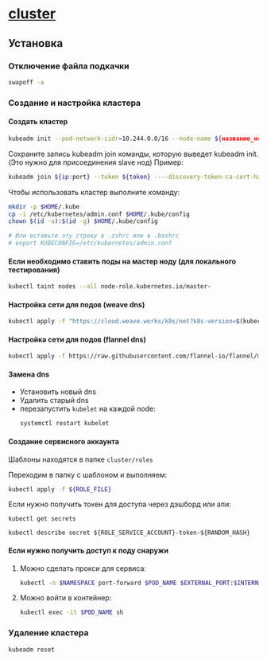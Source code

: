 # [cluster](https://kubernetes.io/docs/setup/production-environment/tools/kubeadm/create-cluster-kubeadm/)

## Установка

### Отключение файла подкачки

```bash
swapoff -a
```

### Создание и настройка кластера

#### Создать кластер

```bash
kubeadm init --pod-network-cidr=10.244.0.0/16 --node-name ${название_ноды}
```

Сохраните запись kubeadm join команды, которую выведет kubeadm init. (Это нужно для присоединения slave нод) Пример:

```bash
kubeadm join ${ip:port} --token ${token} ----discovery-token-ca-cert-hash ${ca}
```

Чтобы использовать кластер выполните команду:

```bash
mkdir -p $HOME/.kube
cp -i /etc/kubernetes/admin.conf $HOME/.kube/config
chown $(id -u):$(id -g) $HOME/.kube/config

# Или вставьте эту строку в .zshrc или в .bashrc
# export KUBECONFIG=/etc/kubernetes/admin.conf
```

#### Если необходимо ставить поды на мастер ноду (для локального тестирования)

```bash
kubectl taint nodes --all node-role.kubernetes.io/master-
```

#### Настройка сети для подов (weave dns)

```bash
kubectl apply -f "https://cloud.weave.works/k8s/net?k8s-version=$(kubectl version | base64 | tr -d '\n')"
```

#### Настройка сети для подов (flannel dns)

```bash
kubectl apply -f https://raw.githubusercontent.com/flannel-io/flannel/master/Documentation/kube-flannel.yml
```

#### Замена dns

* Установить новый dns
* Удалить старый dns
* перезапустить `kubelet` на каждой node:
  ```bash
  systemctl restart kubelet
  ```

#### Создание сервисного аккаунта

Шаблоны находятся в папке `cluster/roles`

Переходим в папку с шаблоном и выполняем:

```bash
kubectl apply -f ${ROLE_FILE}
```

Если нужно получить токен для доступа через дэшборд или апи:

```cubectl
kubectl get secrets

kubectl describe secret ${ROLE_SERVICE_ACCOUNT}-token-${RANDOM_HASH}
```

#### Если нужно получить доступ к поду снаружи

1. Можно сделать прокси для сервиса:
   ```bash
   kubectl -n $NAMESPACE port-forward $POD_NAME $EXTERNAL_PORT:$INTERNAL_PORT
   ```
2. Можно войти в контейнер:
   ```bash
   kubectl exec -it $POD_NAME sh
   ```

### Удаление кластера

```bash
kubeadm reset
```
